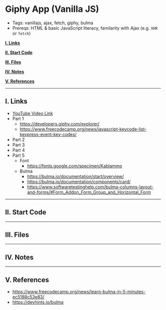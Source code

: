 # Giphy App (Vanilla JS)

- Tags: vanillajs, ajax, fetch, giphy, bulma
- Prereqs: HTML & basic JavaScript literacy, familarity with Ajax (e.g. `XHR` or `fetch`)

[**I. Links**](#i-links)

[**II. Start Code**](#ii-start-code)

[**III. Files**](#iii-files)

[**IV. Notes**](#iv-notes)

[**V. References**](#v-references)

---

## I. Links
- [YouTube Video Link](#)
- Part 1
  - https://developers.giphy.com/explorer/
  - https://www.freecodecamp.org/news/javascript-keycode-list-keypress-event-key-codes/
- Part 2
- Part 3
- Part 4
- Part 5
  - Font
    - https://fonts.google.com/specimen/Kablammo
  - Bulma
    - https://bulma.io/documentation/start/overview/
    - https://bulma.io/documentation/components/card/
    - https://www.softwaretestinghelp.com/bulma-columns-layout-and-forms/#Form_Addon_Form_Group_and_Horizontal_Form

---

## II. Start Code



---

## III. Files


---

## IV. Notes



---

## V. References
- https://www.freecodecamp.org/news/learn-bulma-in-5-minutes-ec5188c53e83/
- https://devhints.io/bulma
